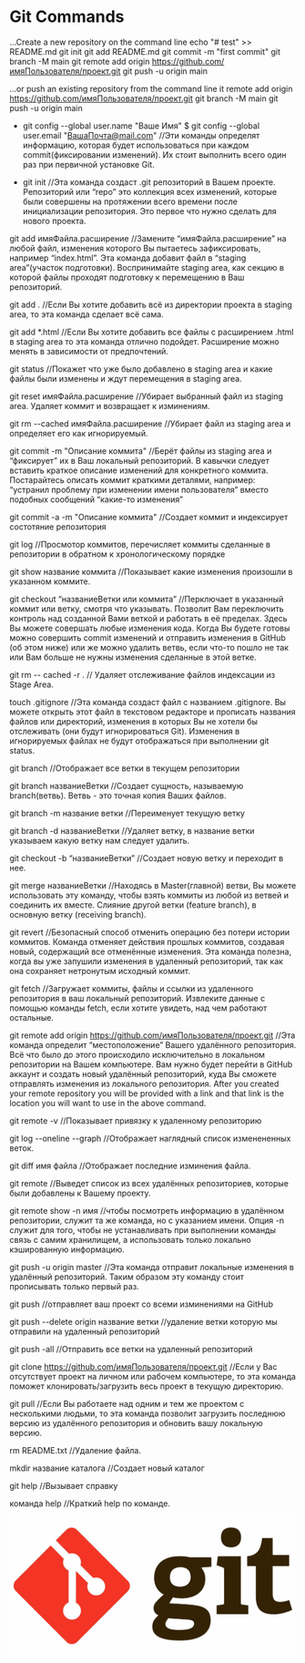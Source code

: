 # Git Commands


…Create a new repository on the command line
echo "# test" >> README.md
git init
git add README.md
git commit -m "first commit"
git branch -M main
git remote add origin https://github.com/имяПользователя/проект.git
git push -u origin main

…or push an existing repository from the command line
it remote add origin https://github.com/имяПользователя/проект.git
git branch -M main
git push -u origin main

* git config --global user.name "Ваше Имя"
$ git config --global user.email "ВашаПочта@mail.com"
//Эти команды определят информацию, которая будет использоваться при каждом commit(фиксировании изменений). Их стоит выполнить всего один раз при первичной установке Git.

* git init 
//Эта команда создаст .git репозиторий в Вашем проекте. Репозиторий или “repo” это коллекция всех изменений, которые были совершены на протяжении всего времени после инициализации репозитория. Это первое что нужно сделать для нового проекта.

 git add имяФайла.расширение 
//Замените “имяФайла.расширение” на любой файл, изменения которого Вы пытаетесь зафиксировать, например “index.html”. Эта команда добавит файл в “staging area”(участок подготовки). Воспринимайте staging area, как секцию в которой файлы проходят подготовку к перемещению в Ваш репозиторий.

 git add .
//Если Вы хотите добавить всё из директории проекта в staging area, то эта команда сделает всё сама.

 git add *.html
//Если Вы хотите добавить все файлы с расширением .html в staging area то эта команда отлично подойдет. Расширение можно менять в зависимости от предпочтений.

 git status
//Покажет что уже было добавлено в staging area и какие файлы были изменены и ждут перемещения в staging area.

 git reset имяФайла.расширение
//Убирает выбранный файл из staging area. Удаляет коммит и возвращает к изминениям.

 git rm --cached имяФайла.расширение
//Убирает файл из staging area и определяет его как игнорируемый.

 git commit -m "Описание коммита"
//Берёт файлы из staging area и “фиксирует” их в Ваш локальный репозиторий. В кавычки следует вставить краткое описание изменений для конкретного коммита. Постарайтесь описать коммит краткими деталями, например: “устранил проблему при изменении имени пользователя” вместо подобных сообщений “какие-то изменения”

 git commit -a -m "Описание коммита"
//Создает коммит и индексирует состотяние репозитория

 git log
//Просмотор коммитов, перечисляет коммиты сделанные в репозитории в обратном к хронологическому порядке

 git show название коммита
//Показывает какие изменения произошли в указанном коммите.

 git checkout “названиеВетки или коммита”
//Перключает в указанный коммит или ветку, смотря что указывать. Позволит Вам переключить контроль над созданной Вами веткой и работать в её пределах. Здесь Вы можете совершать любые изменения кода. Когда Вы будете готовы можно совершить commit изменений и отправить изменения в GitHub (об этом ниже) или же можно удалить ветвь, если что-то пошло не так или Вам больше не нужны изменения сделанные в этой ветке.

 git rm -- cached -r .
// Удаляет отслеживание файлов индексации из Stage Area.

 touch .gitignore
//Эта команда создаст файл с названием .gitignore. Вы можете открыть этот файл в текстовом редакторе и прописать названия файлов или директорий, изменения в которых Вы не хотели бы отслеживать (они будут игнорироваться Git). Изменения в игнорируемых файлах не будут отображаться при выполнении git status.

 git branch
//Отображает все ветки в текущем репозитории

 git branch названиеВетки
//Создает сущность, называемую branch(ветвь). Ветвь - это точная копия Ваших файлов.

 git branch -m название ветки
//Переименует текущую ветку

 git branch -d названиеВетки
//Удаляет ветку, в название ветки указываем какую ветку нам следует удалить.

 git checkout -b “названиеВетки”
//Создает новую ветку и переходит в нее.

 git merge названиеВетки
//Находясь в Master(главной) ветви, Вы можете использовать эту команду, чтобы взять коммиты из любой из ветвей и соединить их вместе. Слияние другой ветки (feature branch), в основную ветку (receiving branch).

 git revert
//Безопасный способ отменить операцию без потери истории коммитов. Команда отменяет действия прошлых коммитов, создавая новый, содержащий все отменённые изменения. Эта команда полезна, когда вы уже запушили изменения в удаленный репозиторий, так как она сохраняет нетронутым исходный коммит.

 git fetch
//Загружает коммиты, файлы и ссылки из удаленного репозитория в ваш локальный репозиторий. Извлеките данные с помощью команды fetch, если хотите увидеть, над чем работают остальные.

 git remote add origin https://github.com/имяПользователя/проект.git
//Эта команда определит “местоположение” Вашего удалённого репозитория. Всё что было до этого происходило исключительно в локальном репозитории на Вашем компьютере. Вам нужно будет перейти в GitHub аккаунт и создать новый удалённый репозиторий, куда Вы сможете отправлять изменения из локального репозитория. After you created your remote repository you will be provided with a link and that link is the location you will want to use in the above command.

 git remote -v
//Показывает привязку к удаленному репозиторию 

 git log --oneline --graph
//Отображает наглядный список изменененных веток.

 git diff имя файла
//Отображает последние изминения файла.

 git remote
//Выведет список из всех удалённых репозиториев, которые были добавлены к Вашему проекту.

 git remote show -n имя
//чтобы посмотреть информацию в удалённом репозитории, служит та же команда, но с указанием имени. Опция -n служит для того, чтобы не устанавливать при выполнении команды связь с самим хранилищем, а использовать только локально кэшированную информацию.

 git push -u origin master
//Эта команда отправит локальные изменения в удалённый репозиторий. Таким образом эту команду стоит прописывать только первый раз.

 git push
//отправляет ваш проект со всеми изминениями на GitHub

 git push --delete origin название ветки
//удаление ветки которую мы отправили на удаленный репозиторий

 git push -all
//Отправить все ветки на удаленный репозиторий

 git clone https://github.com/имяПользователя/проект.git
//Если у Вас отсутствует проект на личном или рабочем компьютере, то эта команда поможет клонировать/загрузить весь проект в текущую директорию.

 git pull
//Если Вы работаете над одним и тем же проектом с несколькими людьми, то эта команда позволит загрузить последнюю версию из удалённого репозитория и обновить вашу локальную версию.

 rm README.txt
//Удаление файла.

 mkdir название каталога
//Создает новый каталог

 git help 
//Вызывает справку

 команда help
//Краткий help по команде.



![picture1.](git.jpg)


